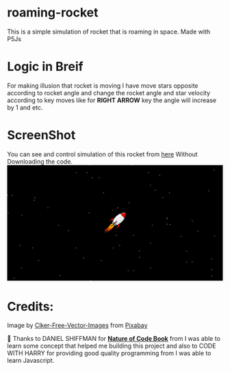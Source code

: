 # roaming-rocket
This is a simple simulation of rocket that is roaming in space. Made with P5Js
<br>

# Logic in Breif
For making illusion that rocket is moving I have move stars opposite according to rocket angle and change the rocket angle and star velocity according to key moves like for <b>RIGHT ARROW</b> key the angle will increase by 1 and etc.

# ScreenShot
You can see and control simulation of this rocket from <a href="https://nikhilrajpandey.github.io/roaming-rocket/">here</a> Without Downloading the code.
<img src="images/screenshot.png">


# Credits:
Image by <a href="https://pixabay.com/users/clker-free-vector-images-3736/?utm_source=link-attribution&amp;utm_medium=referral&amp;utm_campaign=image&amp;utm_content=312767">Clker-Free-Vector-Images</a> from <a href="https://pixabay.com/?utm_source=link-attribution&amp;utm_medium=referral&amp;utm_campaign=image&amp;utm_content=312767">Pixabay</a>
<br>

🤗️ Thanks to DANIEL SHIFFMAN for
<a href="https://natureofcode.com/"><b>Nature of Code Book</b></a> from I was able to learn some concept that helped me building this project and also to <a herf="https://www.youtube.com/channel/UCeVMnSShP_Iviwkknt83cww"> CODE WITH HARRY </a> for providing good quality programming from I was able to learn Javascript.
